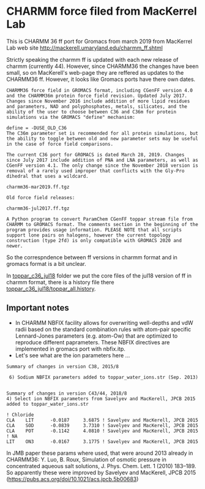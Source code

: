 # CHARMM force filed from MacKerrel Lab

This is CHARMM 36 ff port for Gromacs from march 2019  from MacKerrel Lab web site http://mackerell.umaryland.edu/charmm_ff.shtml

Strictly speaking the charmm ff is updated with each new release of charmm (currently 44). However, since CHARMM36 the changes have been small, so on MacKerell's web-page they are reffered as updates to the CHARMM36 ff.
However, it looks like Gromacs ports have there own dates.

```
CHARMM36 force field in GROMACS format, including CGenFF version 4.0 and the CHARMM36m protein force field revision. Updated July 2017. Changes since November 2016 include addition of more lipid residues and parameters, NAD and polyphosphates, metals, silicates, and the ability of the user to choose between C36 and C36m for protein simulations via the GROMACS "define" mechanism:

define = -DUSE_OLD_C36
The C36m parameter set is recommended for all protein simulations, but the ability to toggle between old and new parameter sets may be useful in the case of force field comparisons.

The current C36 port for GROMACS is dated March 28, 2019. Changes since July 2017 include addition of PNA and LNA parameters, as well as CGenFF version 4.1. The only change since the November 2018 version is removal of a rarely used improper that conflicts with the Gly-Pro dihedral that uses a wildcard.

charmm36-mar2019.ff.tgz

Old force field releases:

charmm36-jul2017.ff.tgz

A Python program to convert ParamChem CGenFF toppar stream file from CHARMM to GROMACS format. The comments section in the beginning of the program provides usage information. PLEASE NOTE that all scripts support lone pairs on halogens, however the current topology construction (type 2fd) is only compatible with GROMACS 2020 and newer.
```

So the correspndence between ff versions in charmm format and in gromacs format is a bit unclear.

In [toppar_c36_jul18](toppar_c36_jul18) folder we put the core files of the jul18 version of ff in charmm format, there is a history file there [toppar_c36_jul18/toppar_all.history](toppar_c36_jul18/toppar_all.history).

## Important notes
- In CHARMM NBFIX facility allows for overwriting well-depths and vdW radii based on the standard combination rules with atom-pair specific Lennard-Jones parameters (e.g. atom-Ow) that are optimized to reproduce different paprameters.
These NBFIX directives are implemented in gromacs port with nbfix.itp.
- Let's see what are the ion parameters here ...

```
Summary of changes in version C38, 2015/8

 6) Sodium NBFIX parameters added to toppar_water_ions.str (Sep. 2013)
 
 
Summary of changes in version C43/44, 2018/8
4) Select ion NBFIX parameters from Savelyev and MacKerell, JPCB 2015 added to toppar_water_ions.str

! Chloride
CLA    LIT      -0.0187     3.6875 ! Savelyev and MacKerell, JPCB 2015
CLA    SOD      -0.0839     3.7310 ! Savelyev and MacKerell, JPCB 2015
CLA    POT      -0.1142     4.0810 ! Savelyev and MacKerell, JPCB 2015
! NA
LIT    ON3      -0.0167     3.1775 ! Savelyev and MacKerell, JPCB 2015
```

In JMB paper these params where used, that were around 2013 already in CHARMM36: Y. Luo, B. Roux, Simulation of osmotic pressure in concentrated aqueous salt solutions, J. Phys. Chem. Lett. 1 (2010) 183–189.
So apparently these were improved by Savelyev and MacKerell, JPCB 2015 (https://pubs.acs.org/doi/10.1021/acs.jpcb.5b00683)
